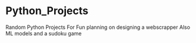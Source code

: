 # Python_Projects
Random Python Projects For Fun
planning on designing a webscrapper 
Also ML models and a sudoku game
